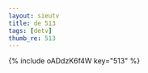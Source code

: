 ```yaml
--- 
layout: sieutv
title: de 513
tags: [detv]
thumb_re: 513
---
```

{% include oADdzK6f4W key="513" %} 
